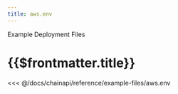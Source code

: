```yaml
---
title: aws.env
---
```


<TitleSpan>Example Deployment Files</TitleSpan>

# {{$frontmatter.title}}

<<< @/docs/chainapi/reference/example-files/aws.env
